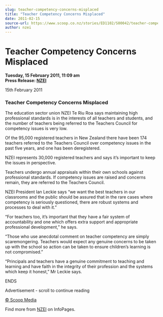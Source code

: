 ```yaml
---
slug: teacher-competency-concerns-misplaced
title: "Teacher Competency Concerns Misplaced"
date: 2011-02-15
source-url: https://www.scoop.co.nz/stories/ED1102/S00042/teacher-competency-concerns-misplaced.htm
author: nzei
---
```

Teacher Competency Concerns Misplaced
=====================================

**Tuesday, 15 February 2011, 11:09 am**  
**Press Release: [NZEI](https://info.scoop.co.nz/NZEI)**

15th February 2011

### Teacher Competency Concerns Misplaced

The education sector union NZEI Te Riu Roa says maintaining high professional standards is in the interests of all teachers and students, and the number of teachers being referred to the Teachers Council for competency issues is very low.

Of the 95,000 registered teachers in New Zealand there have been 174 teachers referred to the Teachers Council over competency issues in the past five years, and one has been deregistered.

NZEI represents 30,000 registered teachers and says it’s important to keep the issues in perspective.

Teachers undergo annual appraisals within their own schools against professional standards. If competency issues are raised and concerns remain, they are referred to the Teachers Council.

NZEI President Ian Leckie says “we want the best teachers in our classrooms and the public should be assured that in the rare cases where competency is seriously questioned, there are robust systems and processes to deal with it.”

“For teachers too, it’s important that they have a fair system of accountability and one which offers extra support and appropriate professional development,” he says.

“Those who use anecdotal comment on teacher competency are simply scaremongering. Teachers would expect any genuine concerns to be taken up with the school so action can be taken to ensure children’s learning is not compromised.”

“Principals and teachers have a genuine commitment to teaching and learning and have faith in the integrity of their profession and the systems which keep it honest,” Mr Leckie says.

ENDS  

Advertisement - scroll to continue reading





[© Scoop Media](http://www.scoop.co.nz/about/terms.html)

Find more from [NZEI](https://info.scoop.co.nz/NZEI) on InfoPages.